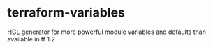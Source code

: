 # terraform-variables
HCL generator for more powerful module variables and defaults than available in tf 1.2
